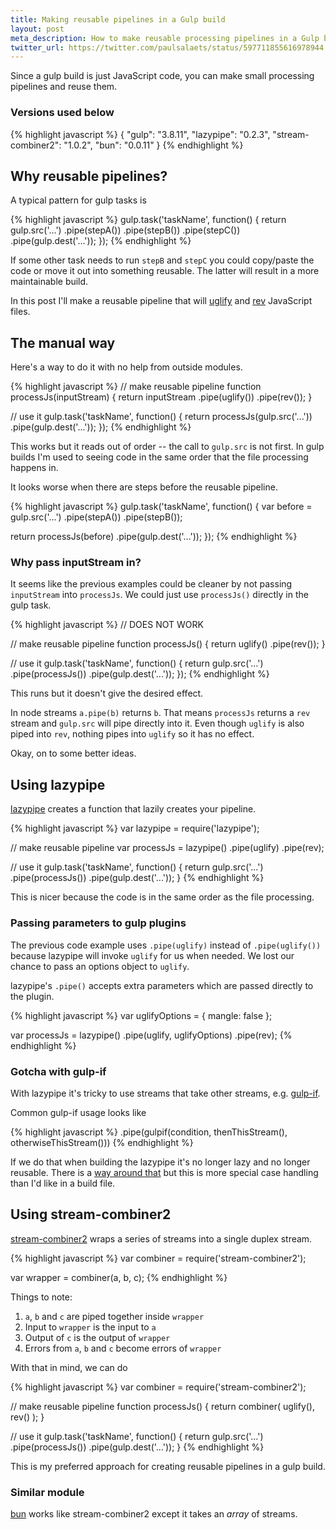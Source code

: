 ```yaml
---
title: Making reusable pipelines in a Gulp build
layout: post
meta_description: How to make reusable processing pipelines in a Gulp build
twitter_url: https://twitter.com/paulsalaets/status/597711855616978944
---
```


Since a gulp build is just JavaScript code, you can make small processing pipelines and reuse them.

### Versions used below

{% highlight javascript %}
{
  "gulp": "3.8.11",
  "lazypipe": "0.2.3",
  "stream-combiner2": "1.0.2",
  "bun": "0.0.11"
}
{% endhighlight %}

## Why reusable pipelines?

A typical pattern for gulp tasks is

{% highlight javascript %}
gulp.task('taskName', function() {
  return gulp.src('...')
    .pipe(stepA())
    .pipe(stepB())
    .pipe(stepC())
    .pipe(gulp.dest('...'));
});
{% endhighlight %}

If some other task needs to run `stepB` and `stepC` you could copy/paste the code or move it out into something reusable. The latter will result in a more maintainable build.

In this post I'll make a reusable pipeline that will [uglify](https://www.npmjs.com/package/gulp-uglify) and [rev](https://www.npmjs.com/package/gulp-rev) JavaScript files.

## The manual way

Here's a way to do it with no help from outside modules.

{% highlight javascript %}
// make reusable pipeline
function processJs(inputStream) {
  return inputStream
    .pipe(uglify())
    .pipe(rev());
}

// use it
gulp.task('taskName', function() {
  return processJs(gulp.src('...'))
    .pipe(gulp.dest('...'));
});
{% endhighlight %}

This works but it reads out of order -- the call to `gulp.src` is not first. In gulp builds I'm used to seeing code in the same order that the file processing happens in.

It looks worse when there are steps before the reusable pipeline.

{% highlight javascript %}
gulp.task('taskName', function() {
  var before = gulp.src('...')
    .pipe(stepA())
    .pipe(stepB());

  return processJs(before)
    .pipe(gulp.dest('...'));
});
{% endhighlight %}

### Why pass inputStream in?

It seems like the previous examples could be cleaner by not passing `inputStream` into `processJs`. We could just use `processJs()` directly in the gulp task.

{% highlight javascript %}
// DOES NOT WORK

// make reusable pipeline
function processJs() {
  return uglify()
    .pipe(rev());
}

// use it
gulp.task('taskName', function() {
  return gulp.src('...')
    .pipe(processJs())
    .pipe(gulp.dest('...'));
});
{% endhighlight %}

This runs but it doesn't give the desired effect.

In node streams `a.pipe(b)` returns `b`. That means `processJs` returns a `rev` stream and `gulp.src` will pipe directly into it. Even though `uglify` is also piped into `rev`, nothing pipes into `uglify` so it has no effect.

Okay, on to some better ideas.

## Using lazypipe

[lazypipe](https://www.npmjs.com/package/lazypipe) creates a function that lazily creates your pipeline.

{% highlight javascript %}
var lazypipe = require('lazypipe');

// make reusable pipeline
var processJs = lazypipe()
  .pipe(uglify)
  .pipe(rev);

// use it
gulp.task('taskName', function() {
  return gulp.src('...')
    .pipe(processJs())
    .pipe(gulp.dest('...'));
}
{% endhighlight %}

This is nicer because the code is in the same order as the file processing.

### Passing parameters to gulp plugins

The previous code example uses `.pipe(uglify)` instead of `.pipe(uglify())` because lazypipe will invoke `uglify` for us when needed. We lost our chance to pass an options object to `uglify`.

lazypipe's `.pipe()` accepts extra parameters which are passed directly to the plugin.

{% highlight javascript %}
var uglifyOptions = {
  mangle: false
};

var processJs = lazypipe()
  .pipe(uglify, uglifyOptions)
  .pipe(rev);
{% endhighlight %}

### Gotcha with gulp-if

With lazypipe it's tricky to use streams that take other streams, e.g. [gulp-if](https://www.npmjs.com/package/gulp-if).

Common gulp-if usage looks like

{% highlight javascript %}
.pipe(gulpif(condition, thenThisStream(), otherwiseThisStream()))
{% endhighlight %}

If we do that when building the lazypipe it's no longer lazy and no longer reusable. There is a [way around that](https://github.com/OverZealous/lazypipe#using-with-more-complex-function-arguments-such-as-gulp-if) but this is more special case handling than I'd like in a build file.

## Using stream-combiner2

[stream-combiner2](https://www.npmjs.com/package/stream-combiner2) wraps a series of streams into a single duplex stream.

{% highlight javascript %}
var combiner = require('stream-combiner2');

var wrapper = combiner(a, b, c);
{% endhighlight %}

Things to note:

1. `a`, `b` and `c` are piped together inside `wrapper`
2. Input to `wrapper` is the input to `a`
3. Output of `c` is the output of `wrapper`
4. Errors from `a`, `b` and `c` become errors of `wrapper`

With that in mind, we can do

{% highlight javascript %}
var combiner = require('stream-combiner2');

// make reusable pipeline
function processJs() {
  return combiner(
    uglify(),
    rev()
  );
}

// use it
gulp.task('taskName', function() {
  return gulp.src('...')
    .pipe(processJs())
    .pipe(gulp.dest('...'));
}
{% endhighlight %}

This is my preferred approach for creating reusable pipelines in a gulp build.

### Similar module

[bun](https://www.npmjs.com/package/bun) works like stream-combiner2 except it takes an *array* of streams.